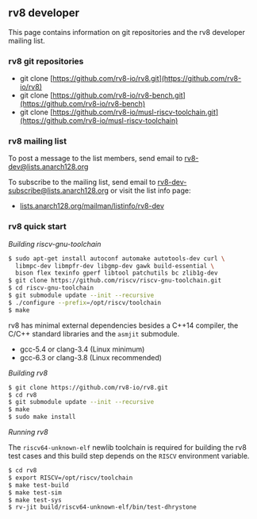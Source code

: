 ## rv8 developer

This page contains information on git repositories and the rv8 developer mailing list.

### rv8 git repositories

- git clone [https://github.com/rv8-io/rv8.git](https://github.com/rv8-io/rv8)
- git clone [https://github.com/rv8-io/rv8-bench.git](https://github.com/rv8-io/rv8-bench)
- git clone [https://github.com/rv8-io/musl-riscv-toolchain.git](https://github.com/rv8-io/musl-riscv-toolchain)

### rv8 mailing list

To post a message to the list members, send email to
[rv8-dev@lists.anarch128.org](mailto:rv8-dev@lists.anarch128.org)

To subscribe to the mailing list, send email to
[rv8-dev-subscribe@lists.anarch128.org](mailto:rv8-dev-subscribe@lists.anarch128.org)
or visit the list info page:

- [lists.anarch128.org/mailman/listinfo/rv8-dev](https://lists.anarch128.org/mailman/listinfo/rv8-dev)

### rv8 quick start

_Building riscv-gnu-toolchain_

``` bash
$ sudo apt-get install autoconf automake autotools-dev curl \
  libmpc-dev libmpfr-dev libgmp-dev gawk build-essential \
  bison flex texinfo gperf libtool patchutils bc zlib1g-dev
$ git clone https://github.com/riscv/riscv-gnu-toolchain.git
$ cd riscv-gnu-toolchain
$ git submodule update --init --recursive
$ ./configure --prefix=/opt/riscv/toolchain
$ make
```

rv8 has minimal external dependencies besides a C++14 compiler,
the C/C++ standard libraries and the `asmjit` submodule.

- gcc-5.4 or clang-3.4 (Linux minimum)
- gcc-6.3 or clang-3.8 (Linux recommended)

_Building rv8_

``` bash
$ git clone https://github.com/rv8-io/rv8.git
$ cd rv8
$ git submodule update --init --recursive
$ make
$ sudo make install
```

_Running rv8_

The `riscv64-unknown-elf` newlib toolchain is required for building
the rv8 test cases and this build step depends on the `RISCV`
environment variable.

``` bash
$ cd rv8
$ export RISCV=/opt/riscv/toolchain
$ make test-build
$ make test-sim
$ make test-sys
$ rv-jit build/riscv64-unknown-elf/bin/test-dhrystone
```
